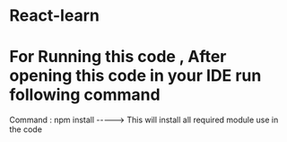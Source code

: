 # React-learn
# For Running this code , After opening this code in your IDE run following command

Command : npm install -----> This will install all required module use in the code 


